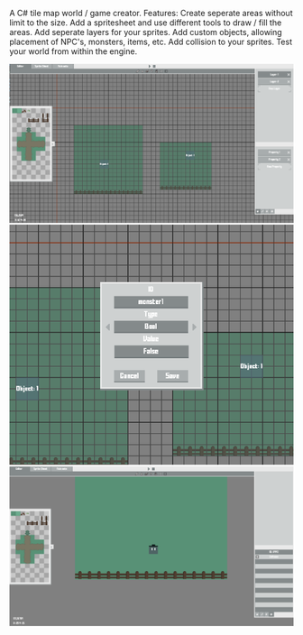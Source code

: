 A C# tile map world / game creator. 
Features:
Create seperate areas without limit to the size.
Add a spritesheet and use different tools to draw / fill the areas.
Add seperate layers for your sprites.
Add custom objects, allowing placement of NPC's, monsters, items, etc.
Add collision to your sprites.
Test your world from within the engine.

![screenshot](screen_1.png)
![screenshot](screen_2.png)
![screenshot](screen_3.png)
